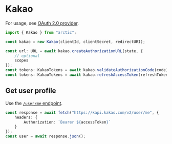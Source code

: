 # Kakao

For usage, see [OAuth 2.0 provider](../oauth2.md).

```ts
import { Kakao } from "arctic";

const kakao = new Kakao(clientId, clientSecret, redirectURI);
```

```ts
const url: URL = await kakao.createAuthorizationURL(state, {
	// optional
	scopes
});
const tokens: KakaoTokens = await kakao.validateAuthorizationCode(code);
const tokens: KakaoTokens = await kakao.refreshAccessToken(refreshToken);
```

## Get user profile

Use the [`/user/me` endpoint](https://developers.kakao.com/docs/latest/en/kakaologin/rest-api#req-user-info).

```ts
const response = await fetch("https://kapi.kakao.com/v2/user/me", {
	headers: {
		Authorization: `Bearer ${accessToken}`
	}
});
const user = await response.json();
```
